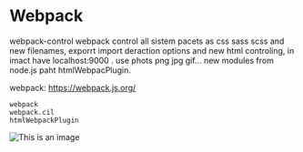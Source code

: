 # Webpack
webpack-control
webpack control all sistem pacets as css sass scss and new filenames, exporrt import deraction options and new html controling,
in imact have localhost:9000 .
use phots png jpg gif...
new modules from node.js paht htmlWebpacPlugin.

webpack: https://webpack.js.org/


```
webpack
webpack.cil
htmlWebpackPlugin
```

![This is an image](https://webpack.js.org/)


